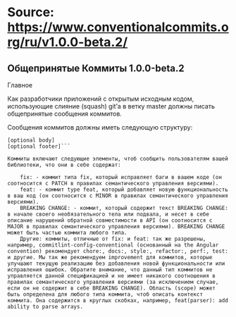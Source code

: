 # Source: https://www.conventionalcommits.org/ru/v1.0.0-beta.2/

## Общепринятые Коммиты 1.0.0-beta.2

Главное

Как разработчики приложений с открытым исходным кодом, использующие слияние (squash) git’а в ветку master должны писать общепринятые сообщения коммитов.

Сообщения коммитов должны иметь следующую структуру:

```<type>([optional область]): <краткое описание>
[optional body]
[optional footer]```

Коммиты включают следующие элементы, чтоб сообщить пользователям вашей библиотеки, что они в себе содержат:

    fix: - коммит типа fix, который исправляет баги в вашем коде (он соотносится с PATCH в правилах семантического управления версиями).
    feat: - коммит type feat, который добавляет новую функциональность в ваш код (он соотносится с MINOR в правилах семантического управления версиями).
    BREAKING CHANGE: - коммит, который содержит текст BREAKING CHANGE: в начале своего необязательного тела или подвала, и несет в себе описание нарушений обратной совместимости в API (он соотносится с MAJOR в правилах семантического управления версиями). BREAKING CHANGE может быть частью коммита любого типа.
    Другие: коммиты, отличные от fix: и feat: так же разрешены, например, commitlint-config-conventional (основанный на the Angular convention) рекомендует chore:, docs:, style:, refactor:, perf:, test: и другие. Мы так же рекомендуем improvement для коммитов, которые улучшают текущую реализацию без добавления новой функциональности или исправления ошибок. Обратите внимание, что данный тип коммитов не управляется данной спецификацией и не имеет никакого соотношения в правилах семантического управления версиями (за исключением случае, если он не содержит в себе BREAKING CHANGE). Область (scope) может быть определена для любого типа коммита, чтоб описать контекст коммита. Она содержится в круглых скобках, например, feat(parser): add ability to parse arrays.
